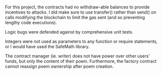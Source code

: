 For this project, the contracts had no withdraw-able balances to provide incentives
to attacks. I did make sure to use transfer() rather than send() on calls modifying
the blockchain to limit the gas sent (and so preventing lengthy code executions).

Logic bugs were defended against by comprehensive unit tests.

Integers were not used as parameters to any function or require statements, or
I would have used the SafeMath library.

The contract manager (ie. writer) does not have power over other users' funds,
but only the content of their poem. Furthermore, the factory contract cannot
reassign poem ownership after poem creation.
